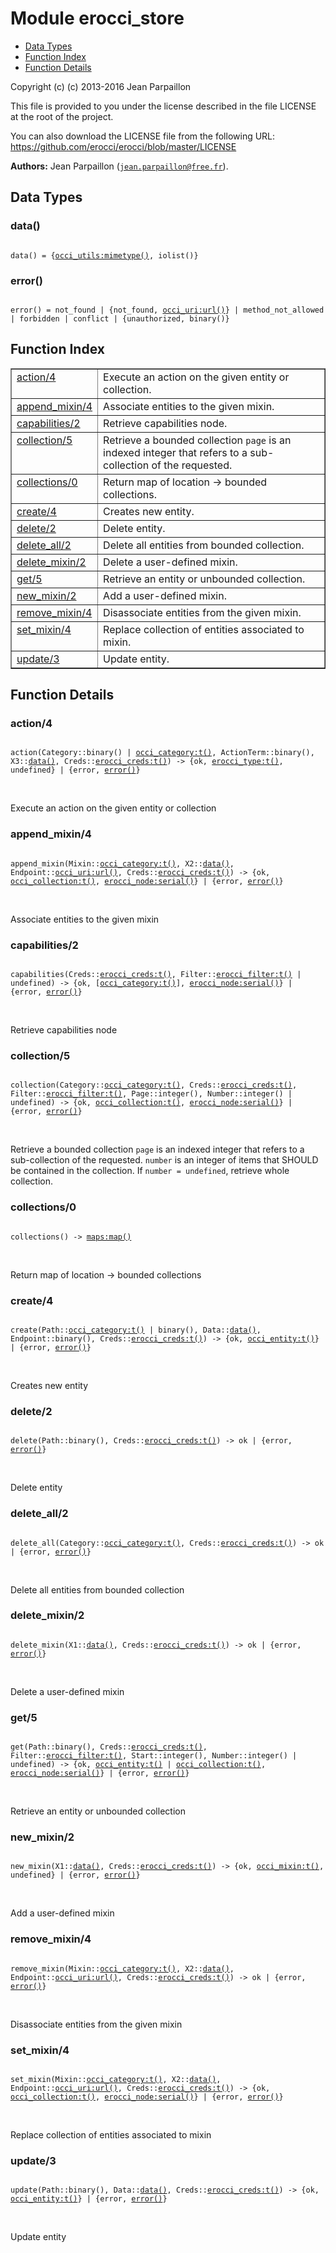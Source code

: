 

# Module erocci_store #
* [Data Types](#types)
* [Function Index](#index)
* [Function Details](#functions)

Copyright (c) (c) 2013-2016 Jean Parpaillon

This file is provided to you under the license described
in the file LICENSE at the root of the project.

You can also download the LICENSE file from the following URL:
https://github.com/erocci/erocci/blob/master/LICENSE

__Authors:__ Jean Parpaillon ([`jean.parpaillon@free.fr`](mailto:jean.parpaillon@free.fr)).

<a name="types"></a>

## Data Types ##




### <a name="type-data">data()</a> ###


<pre><code>
data() = {<a href="occi_utils.md#type-mimetype">occi_utils:mimetype()</a>, iolist()}
</code></pre>




### <a name="type-error">error()</a> ###


<pre><code>
error() = not_found | {not_found, <a href="occi_uri.md#type-url">occi_uri:url()</a>} | method_not_allowed | forbidden | conflict | {unauthorized, binary()}
</code></pre>

<a name="index"></a>

## Function Index ##


<table width="100%" border="1" cellspacing="0" cellpadding="2" summary="function index"><tr><td valign="top"><a href="#action-4">action/4</a></td><td>Execute an action on the given entity or collection.</td></tr><tr><td valign="top"><a href="#append_mixin-4">append_mixin/4</a></td><td>Associate entities to the given mixin.</td></tr><tr><td valign="top"><a href="#capabilities-2">capabilities/2</a></td><td>Retrieve capabilities node.</td></tr><tr><td valign="top"><a href="#collection-5">collection/5</a></td><td>Retrieve a bounded collection
<code>page</code> is an indexed integer that refers to a sub-collection of the requested.</td></tr><tr><td valign="top"><a href="#collections-0">collections/0</a></td><td>Return map of location -> bounded collections.</td></tr><tr><td valign="top"><a href="#create-4">create/4</a></td><td>Creates new entity.</td></tr><tr><td valign="top"><a href="#delete-2">delete/2</a></td><td>Delete entity.</td></tr><tr><td valign="top"><a href="#delete_all-2">delete_all/2</a></td><td>Delete all entities from bounded collection.</td></tr><tr><td valign="top"><a href="#delete_mixin-2">delete_mixin/2</a></td><td>Delete a user-defined mixin.</td></tr><tr><td valign="top"><a href="#get-5">get/5</a></td><td>Retrieve an entity or unbounded collection.</td></tr><tr><td valign="top"><a href="#new_mixin-2">new_mixin/2</a></td><td>Add a user-defined mixin.</td></tr><tr><td valign="top"><a href="#remove_mixin-4">remove_mixin/4</a></td><td>Disassociate entities from the given mixin.</td></tr><tr><td valign="top"><a href="#set_mixin-4">set_mixin/4</a></td><td>Replace collection of entities associated to mixin.</td></tr><tr><td valign="top"><a href="#update-3">update/3</a></td><td>Update entity.</td></tr></table>


<a name="functions"></a>

## Function Details ##

<a name="action-4"></a>

### action/4 ###

<pre><code>
action(Category::binary() | <a href="occi_category.md#type-t">occi_category:t()</a>, ActionTerm::binary(), X3::<a href="#type-data">data()</a>, Creds::<a href="erocci_creds.md#type-t">erocci_creds:t()</a>) -&gt; {ok, <a href="erocci_type.md#type-t">erocci_type:t()</a>, undefined} | {error, <a href="#type-error">error()</a>}
</code></pre>
<br />

Execute an action on the given entity or collection

<a name="append_mixin-4"></a>

### append_mixin/4 ###

<pre><code>
append_mixin(Mixin::<a href="occi_category.md#type-t">occi_category:t()</a>, X2::<a href="#type-data">data()</a>, Endpoint::<a href="occi_uri.md#type-url">occi_uri:url()</a>, Creds::<a href="erocci_creds.md#type-t">erocci_creds:t()</a>) -&gt; {ok, <a href="occi_collection.md#type-t">occi_collection:t()</a>, <a href="erocci_node.md#type-serial">erocci_node:serial()</a>} | {error, <a href="#type-error">error()</a>}
</code></pre>
<br />

Associate entities to the given mixin

<a name="capabilities-2"></a>

### capabilities/2 ###

<pre><code>
capabilities(Creds::<a href="erocci_creds.md#type-t">erocci_creds:t()</a>, Filter::<a href="erocci_filter.md#type-t">erocci_filter:t()</a> | undefined) -&gt; {ok, [<a href="occi_category.md#type-t">occi_category:t()</a>], <a href="erocci_node.md#type-serial">erocci_node:serial()</a>} | {error, <a href="#type-error">error()</a>}
</code></pre>
<br />

Retrieve capabilities node

<a name="collection-5"></a>

### collection/5 ###

<pre><code>
collection(Category::<a href="occi_category.md#type-t">occi_category:t()</a>, Creds::<a href="erocci_creds.md#type-t">erocci_creds:t()</a>, Filter::<a href="erocci_filter.md#type-t">erocci_filter:t()</a>, Page::integer(), Number::integer() | undefined) -&gt; {ok, <a href="occi_collection.md#type-t">occi_collection:t()</a>, <a href="erocci_node.md#type-serial">erocci_node:serial()</a>} | {error, <a href="#type-error">error()</a>}
</code></pre>
<br />

Retrieve a bounded collection
`page` is an indexed integer that refers to a sub-collection of the requested.
`number` is an integer of items that SHOULD be contained in the collection.
If `number = undefined`, retrieve whole collection.

<a name="collections-0"></a>

### collections/0 ###

<pre><code>
collections() -&gt; <a href="maps.md#type-map">maps:map()</a>
</code></pre>
<br />

Return map of location -> bounded collections

<a name="create-4"></a>

### create/4 ###

<pre><code>
create(Path::<a href="occi_category.md#type-t">occi_category:t()</a> | binary(), Data::<a href="#type-data">data()</a>, Endpoint::binary(), Creds::<a href="erocci_creds.md#type-t">erocci_creds:t()</a>) -&gt; {ok, <a href="occi_entity.md#type-t">occi_entity:t()</a>} | {error, <a href="#type-error">error()</a>}
</code></pre>
<br />

Creates new entity

<a name="delete-2"></a>

### delete/2 ###

<pre><code>
delete(Path::binary(), Creds::<a href="erocci_creds.md#type-t">erocci_creds:t()</a>) -&gt; ok | {error, <a href="#type-error">error()</a>}
</code></pre>
<br />

Delete entity

<a name="delete_all-2"></a>

### delete_all/2 ###

<pre><code>
delete_all(Category::<a href="occi_category.md#type-t">occi_category:t()</a>, Creds::<a href="erocci_creds.md#type-t">erocci_creds:t()</a>) -&gt; ok | {error, <a href="#type-error">error()</a>}
</code></pre>
<br />

Delete all entities from bounded collection

<a name="delete_mixin-2"></a>

### delete_mixin/2 ###

<pre><code>
delete_mixin(X1::<a href="#type-data">data()</a>, Creds::<a href="erocci_creds.md#type-t">erocci_creds:t()</a>) -&gt; ok | {error, <a href="#type-error">error()</a>}
</code></pre>
<br />

Delete a user-defined mixin

<a name="get-5"></a>

### get/5 ###

<pre><code>
get(Path::binary(), Creds::<a href="erocci_creds.md#type-t">erocci_creds:t()</a>, Filter::<a href="erocci_filter.md#type-t">erocci_filter:t()</a>, Start::integer(), Number::integer() | undefined) -&gt; {ok, <a href="occi_entity.md#type-t">occi_entity:t()</a> | <a href="occi_collection.md#type-t">occi_collection:t()</a>, <a href="erocci_node.md#type-serial">erocci_node:serial()</a>} | {error, <a href="#type-error">error()</a>}
</code></pre>
<br />

Retrieve an entity or unbounded collection

<a name="new_mixin-2"></a>

### new_mixin/2 ###

<pre><code>
new_mixin(X1::<a href="#type-data">data()</a>, Creds::<a href="erocci_creds.md#type-t">erocci_creds:t()</a>) -&gt; {ok, <a href="occi_mixin.md#type-t">occi_mixin:t()</a>, undefined} | {error, <a href="#type-error">error()</a>}
</code></pre>
<br />

Add a user-defined mixin

<a name="remove_mixin-4"></a>

### remove_mixin/4 ###

<pre><code>
remove_mixin(Mixin::<a href="occi_category.md#type-t">occi_category:t()</a>, X2::<a href="#type-data">data()</a>, Endpoint::<a href="occi_uri.md#type-url">occi_uri:url()</a>, Creds::<a href="erocci_creds.md#type-t">erocci_creds:t()</a>) -&gt; ok | {error, <a href="#type-error">error()</a>}
</code></pre>
<br />

Disassociate entities from the given mixin

<a name="set_mixin-4"></a>

### set_mixin/4 ###

<pre><code>
set_mixin(Mixin::<a href="occi_category.md#type-t">occi_category:t()</a>, X2::<a href="#type-data">data()</a>, Endpoint::<a href="occi_uri.md#type-url">occi_uri:url()</a>, Creds::<a href="erocci_creds.md#type-t">erocci_creds:t()</a>) -&gt; {ok, <a href="occi_collection.md#type-t">occi_collection:t()</a>, <a href="erocci_node.md#type-serial">erocci_node:serial()</a>} | {error, <a href="#type-error">error()</a>}
</code></pre>
<br />

Replace collection of entities associated to mixin

<a name="update-3"></a>

### update/3 ###

<pre><code>
update(Path::binary(), Data::<a href="#type-data">data()</a>, Creds::<a href="erocci_creds.md#type-t">erocci_creds:t()</a>) -&gt; {ok, <a href="occi_entity.md#type-t">occi_entity:t()</a>} | {error, <a href="#type-error">error()</a>}
</code></pre>
<br />

Update entity

